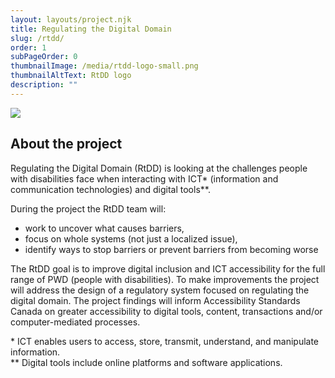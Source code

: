```yaml
---
layout: layouts/project.njk
title: Regulating the Digital Domain
slug: /rtdd/
order: 1
subPageOrder: 0
thumbnailImage: /media/rtdd-logo-small.png
thumbnailAltText: RtDD logo
description: ""
---
```

![](/media/rtdd-logo-small.png)

## A﻿bout the project

Regulating the Digital Domain (RtDD) is looking at the challenges people with disabilities face when interacting with ICT\* (information and communication technologies) and digital tools\**. 

During the project the RtDD team will:

* work to uncover what causes barriers, 
* focus on whole systems (not just a localized issue), 
* identify ways to stop barriers or prevent barriers from becoming worse 

The RtDD goal is to improve digital inclusion and ICT accessibility for the full range of PWD (people with disabilities). To make improvements the project will address the design of a regulatory system focused on regulating the digital domain. The project findings will inform Accessibility Standards Canada on greater accessibility to digital tools, content, transactions and/or computer-mediated processes.

\* ICT enables users to access, store, transmit, understand, and manipulate information. \
\*\* Digital tools include online platforms and software applications.